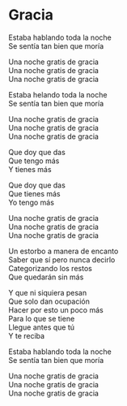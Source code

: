 # Gracia  

Estaba hablando toda la noche  
Se sentía tan bien que moría  

Una noche gratis de gracia  
Una noche gratis de gracia  
Una noche gratis de gracia  

Estaba helando toda la noche  
Se sentía tan bien que moría  

Una noche gratis de gracia  
Una noche gratis de gracia  
Una noche gratis de gracia  

Que doy que das  
Que tengo más  
Y tienes más  

Que doy que das  
Que tienes más  
Yo tengo más  

Una noche gratis de gracia  
Una noche gratis de gracia  
Una noche gratis de gracia  

Un estorbo a manera de encanto  
Saber que sí pero nunca decirlo  
Categorizando los restos  
Que quedarán sin más  

Y que ni siquiera pesan  
Que solo dan ocupación  
Hacer por esto un poco más  
Para lo que se tiene  
Llegue antes que tú  
Y te reciba  

Estaba hablando toda la noche  
Se sentía tan bien que moría  

Una noche gratis de gracia  
Una noche gratis de gracia  
Una noche gratis de gracia  
